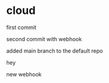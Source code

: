 # cloud

first commit

second commit with webhook

added main branch to the default repo

hey

new webhook